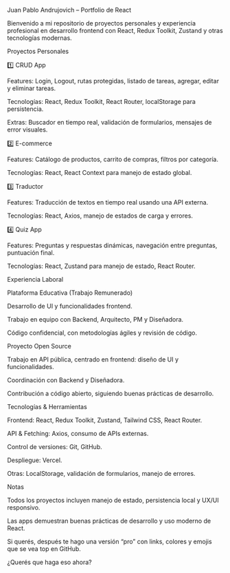 Juan Pablo Andrujovich – Portfolio de React

Bienvenido a mi repositorio de proyectos personales y experiencia profesional en desarrollo frontend con React, Redux Toolkit, Zustand y otras tecnologías modernas.

Proyectos Personales

1️⃣ CRUD App

Features: Login, Logout, rutas protegidas, listado de tareas, agregar, editar y eliminar tareas.

Tecnologías: React, Redux Toolkit, React Router, localStorage para persistencia.

Extras: Buscador en tiempo real, validación de formularios, mensajes de error visuales.

2️⃣ E-commerce

Features: Catálogo de productos, carrito de compras, filtros por categoría.

Tecnologías: React, React Context para manejo de estado global.

3️⃣ Traductor

Features: Traducción de textos en tiempo real usando una API externa.

Tecnologías: React, Axios, manejo de estados de carga y errores.

4️⃣ Quiz App

Features: Preguntas y respuestas dinámicas, navegación entre preguntas, puntuación final.

Tecnologías: React, Zustand para manejo de estado, React Router.

Experiencia Laboral

Plataforma Educativa (Trabajo Remunerado)

Desarrollo de UI y funcionalidades frontend.

Trabajo en equipo con Backend, Arquitecto, PM y Diseñadora.

Código confidencial, con metodologías ágiles y revisión de código.

Proyecto Open Source

Trabajo en API pública, centrado en frontend: diseño de UI y funcionalidades.

Coordinación con Backend y Diseñadora.

Contribución a código abierto, siguiendo buenas prácticas de desarrollo.

Tecnologías & Herramientas

Frontend: React, Redux Toolkit, Zustand, Tailwind CSS, React Router.

API & Fetching: Axios, consumo de APIs externas.

Control de versiones: Git, GitHub.

Despliegue: Vercel.

Otras: LocalStorage, validación de formularios, manejo de errores.

Notas

Todos los proyectos incluyen manejo de estado, persistencia local y UX/UI responsivo.

Las apps demuestran buenas prácticas de desarrollo y uso moderno de React.

Si querés, después te hago una versión “pro” con links, colores y emojis que se vea top en GitHub.

¿Querés que haga eso ahora?


 
 
